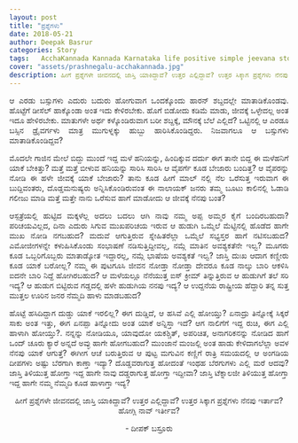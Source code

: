 ```yaml
---
layout: post
title: "ಪ್ರಶ್ನೆಗಳು"
date: 2018-05-21
author: Deepak Basrur
categories: Story
tags:	AcchaKannada Kannada Karnataka life positive simple jeevana story kathe village shortstory
cover: "assets/prashnegalu-acchakannada.jpg"
description: ಹೀಗೆ ಪ್ರಶ್ನೆಗಳೇ ಜೀವನದಲ್ಲಿ ಜಾಸ್ತಿ ಯಾಕಿದ್ದಾವೆ? ಉತ್ತರ ಎಲ್ಲಿದ್ದಾವೆ? ಉತ್ತರ ಸಿಕ್ಕಾಗ ಪ್ರಶ್ನೆಗಳು ನೆನಪು ಇರ್ತಾವ? ಹೋಗ್ಲಿ ನಾವ್ ಇರ್ತೀವ?
---
```


<p align = "justify">ಆ ಎರಡು ಬಸ್ಸುಗಳು ಎದುರು ಬದುರು ಹೋಗುವಾಗ ಒಂದಕ್ಕೊಂದು ಹಾರನ್ ಶಬ್ದದಲ್ಲೇ ಮಾತಾಡಿಕೊಂಡವು. ಹೊಟ್ಟೆಗೆ ಡೀಸೆಲ್ ಹಾಕ್ಕೊಂಡಾ ಅಂತ ಇದು ಕೇಳಿರಬೇಕು. ಹೊಗೆ ಬಿಡೋದು ಕಡಿಮೆ ಮಾಡು, ಜೀವಕ್ಕೆ ಒಳ್ಳೇದಲ್ಲ ಅಂತ ಇದೂ ಹೇಳಿರಬೇಕು. ಮಾತುಗಳೇ ಅರ್ಥ ಕಳ್ಕೊಂಡಿರುವಾಗ ಬರೀ ಶಬ್ದಕ್ಕೆ, ಮೌನಕ್ಕೆ ಬೆಲೆ ಎಲ್ಲಿದೆ? ಒಟ್ಟಿನಲ್ಲಿ ಆ ಎರಡೂ ಬಸ್ಸಿನ ಡ್ರೈವರ್ಗಳು ಮಾತ್ರ ಮುಗುಳ್ನಕ್ಕು ಹುಬ್ಬು ಹಾರಿಸಿಕೊಂಡಿದ್ದರು. ನಿಜವಾಗಲೂ ಆ ಬಸ್ಸುಗಳು ಮಾತಾಡಿಕೊಂಡಿದ್ದವ?</p>

<p align = "justify">ಮೊದಲೇ ಗಾಜಿನ ಮೇಲೆ ಬಿದ್ದು ಮುಂದೆ ಇದ್ದ ಮಳೆ ಹನಿಯನ್ನು, ಹಿಂದಿಕ್ಕುವ ದರ್ದು ಈಗ ತಾನೇ ಬಿದ್ದ ಈ ಮಳೆಹನಿಗೆ ಯಾಕೆ ಬೇಕಿತ್ತು? ಮತ್ತೆ ಮತ್ತೆ ಬೀಳುವ ಹನಿಯನ್ನು ಸಾರಿಸಿ ಸಾರಿಸಿ ಆ ವೈಪರ್ಗೆ ಕೂಡ ಬೇಜಾರು ಬಂದಿತ್ತ? ಆ ವೈಪರನ್ನು ನೋಡಿ ಈ ಹಳೇ ಜೀವಕ್ಕೆ ಯಾಕೆ ಬೇಜಾರು? ತಾನು ಕೂಡ ಹೀಗೆ ಮಾಲ್ ನಲ್ಲಿ ನೆಲ ಒರೆಸುತ್ತ ಇರುವಾಗ ಈ ಬುದ್ದಿವಂತರು, ದೊಡ್ಡಮನುಷ್ಯರು ಅನ್ನಿಸಿಕೊಂಡಿರುವಂತ ಈ ನಾಲಾಯಕ್ ಜನರು ತಮ್ಮ ಬೂಟು ಕಾಲಿನಲ್ಲಿ ಓಡಾಡಿ ಗಲೀಜು ಮಾಡಿ ಮತ್ತೆ ಮತ್ತೇ ನಾನು ಒರೆಸುವ ಹಾಗೆ ಮಾಡೋದು ಆ ಜೀವಕ್ಕೆ ನೆನಪು ಬಂತ?</p>

<p align = "justify">ಆಸ್ಪತ್ರೆಯಲ್ಲಿ ಹುಟ್ಟಿದ ಮಕ್ಕಳೆಲ್ಲ ಅದಲು ಬದಲು ಆಗಿ ನಾವು ನಮ್ಮ ಅಪ್ಪ ಅಮ್ಮರ ಕೈಗೆ ಬಂದಿರಬಹುದಾ? ಪರಿಚಯವಿಲ್ಲದ, ದಿನಾ ಎದುರು ಸಿಗುವ ಮುಖಪರಿಚಯ ಇರುವ ಆ ಹುಡುಗಿ ಒಮ್ಮೆಲೆ ಮೆಟ್ಟಿನಲ್ಲಿ ಹೊಡೆದ ಹಾಗೇ ಮುಖ ನೋಡಿ ನಗಬಹುದ? ಮದುವೆ ಆಗುತ್ತಿರುವ ಸ್ನೇಹಿತರೆಲ್ಲಾ ಒಮ್ಮೆಲೆ ಸಭ್ಯಸ್ತರ ಹಾಗೆ ನಟಿಸಬಹುದ? ಎಮೋಜೀಗಳನ್ನೇ ಕಳುಹಿಸಿಕೊಂಡು ಸಂಭಾಷಣೆ ನಡಿಸುತ್ತಿದ್ದೀವಲ್ಲ, ನಮ್ಗೆ ಮಾತಿನ ಅವಶ್ಯಕತೆನೇ ಇಲ್ವ? ಮೂಗರು ಕೂಡ ಒಬ್ಬರಿಗೊಬ್ಬರು ಮಾತಾಡ್ಕೋತ ಇದ್ದಾರಲ್ಲ, ನಮ್ಗೆ ಭಾಷೆಯ ಅವಶ್ಯಕತೆ ಇಲ್ವ? ಜಾಸ್ತಿ ದುಃಖ ಆದಾಗ ಕಣ್ಣೀರು ಕೂಡ ಯಾಕೆ ಬರೋಲ್ಲ? ನಮ್ಮ ಈ ಪುಟಗೂಸಿ ಜೀವನ ನೋಡ್ತಾ ನೋಡ್ತಾ ದೇವರೂ ಕೂಡ ನಾಲ್ಕು ಬಾರಿ ಆಕಳಿಸಿ ಐದನೇ ಬಾರಿ ನಿದ್ದೆ ಹೋಗಿರಬಹುದ? ಆ ಮಳೆಯಲ್ಲೂ ನೆನೆಯುತ್ತ ಐಸ್ ಕ್ರೀಮ್ ತಿನ್ನುತ್ತಿರುವ ಆ ಹುಡುಗಿಗೆ ತಲೆ ಸರಿ ಇದ್ಯ? ಆ ಹುಡುಗ ಬಿಟ್ಟಿರುವ ಗಡ್ಡದಲ್ಲಿ ಹಳೇ ಹುಡುಗಿಯ ನನಪು ಇದ್ಯ? ಆ ಉದ್ದನೆಯ ರಾಷ್ಟ್ರೀಯ ಹೆದ್ದಾರಿ ತನ್ನ ಸುತ್ತ ಮುತ್ತಲ ಊರಿನ ಜನರ ನೆಮ್ಮದಿ ಹಾಳು ಮಾಡಬಹುದ?</p>

<p align = "justify">ಹೊಟ್ಟೆ ಹಸಿದಿದ್ದಾಗ ದುಡ್ಡು ಯಾಕೆ ಇರಲಿಲ್ಲ? ಈಗ ದುಡ್ಡಿದೆ, ಆ ಹಸಿವೆ ಎಲ್ಲಿ ಹೋಯ್ತು? ಏನಾದ್ರು ತಿನ್ನೋಕ್ಕೆ ಸಿಕ್ಕರೆ ಸಾಕು ಅಂತ ಇತ್ತು, ಈಗ ಏನಪ್ಪಾ ತಿನ್ನೋದು ಅಂತ ಯಾಕೆ ಅನ್ನಿಸ್ತಾ ಇದೆ? ಆಗ ನಾಲಿಗೆಗೆ ಇದ್ದ ರುಚಿ, ಈಗ ಎಲ್ಲಿ ಹಾಳಾಗಿ ಹೋಯ್ತು?.  ನನ್ನನ್ನು ನೋಡಿಯೂ, ಯಾವುದೋ ಯಕಶ್ಚಿತ್, ಅಪರಿಚಿತ, ಅನಾಗರಿಕನನ್ನು ನೋಡಿದ ಹಾಗೆ ಒಂದ್ ಚೂರು ಕ್ಯಾರೆ ಅನ್ನದೆ ಅವ್ಳು ಹಾಗೇ ಹೋಗಬಹುದ? ಮುಂಜಾನೆ ಮಂಜಲ್ಲಿ ಅಂತ ಹಾಡು ಕೇಳಿದಾಗಲೆಲ್ಲಾ ಅವಳ ನೆನಪು ಯಾಕೆ ಆಗುತ್ತೆ? ಈಗೀಗ ಆಚೆ ಬರುತ್ತಿರುವ ಆ ಪುಟ್ಟ ಮಗುವಿನ ಕಣ್ಣಿಗೆ  ರಾತ್ರಿ ಸಮಯದಲ್ಲಿ ಆ ಅಂಗಡಿಯ ದೀಪಗಳು ಅಷ್ಟು ಬೆರಗಾಗಿ ಕಾಣ್ತಾ ಇದ್ಯಾ? ದೊಡ್ಡವರಾಗುತ್ತ ಹೋದಂತೆ ಇಂಥಹ ಬೆರಗುಗಳು ಎಲ್ಲಿ ಮರೆ ಆದವು? ಜಾಸ್ತಿ ತಿಳಿಯುತ್ತ ಹೋಗ್ತಾ ಇದ್ದ ಹಾಗೇ ನಾವು ದಡ್ಡರಾಗುತ್ತ ಹೋಗ್ತಾ ಇದ್ದೀವಾ? ಜಾಸ್ತಿ ಟೆಕ್ನಾಲಜೀ ತಿಳಿಯುತ್ತ ಹೋಗ್ತಾ ಇದ್ದ ಹಾಗೇ ನಮ್ಮ ನೆಮ್ಮದಿ ಕೂಡ ಹಾಳಾಗ್ತಾ ಇದ್ಯ?</p>

<p align = "center"> ಹೀಗೆ ಪ್ರಶ್ನೆಗಳೇ ಜೀವನದಲ್ಲಿ ಜಾಸ್ತಿ ಯಾಕಿದ್ದಾವೆ? ಉತ್ತರ ಎಲ್ಲಿದ್ದಾವೆ? ಉತ್ತರ ಸಿಕ್ಕಾಗ ಪ್ರಶ್ನೆಗಳು ನೆನಪು ಇರ್ತಾವ? ಹೋಗ್ಲಿ ನಾವ್ ಇರ್ತೀವ?</p>

<p align ="center">- ದೀಪಕ್ ಬಸ್ರೂರು</p>
